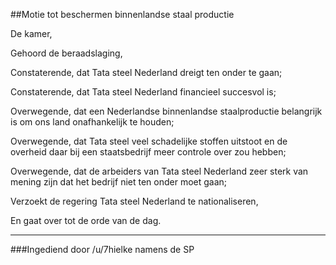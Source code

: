 ##Motie tot beschermen binnenlandse staal productie 
 
De kamer,

Gehoord de beraadslaging,

Constaterende, dat Tata steel Nederland dreigt ten onder te gaan;

Constaterende, dat Tata steel Nederland financieel succesvol is; 

Overwegende, dat een Nederlandse binnenlandse staalproductie belangrijk is om ons land onafhankelijk te houden; 

Overwegende, dat Tata steel veel schadelijke stoffen uitstoot en de overheid daar bij een staatsbedrijf meer controle over zou hebben; 

Overwegende, dat de arbeiders van Tata steel Nederland zeer sterk van mening zijn dat het bedrijf niet ten onder moet gaan; 

Verzoekt de regering Tata steel Nederland te nationaliseren,

En gaat over tot de orde van de dag.

---

###Ingediend door /u/7hielke namens de SP
